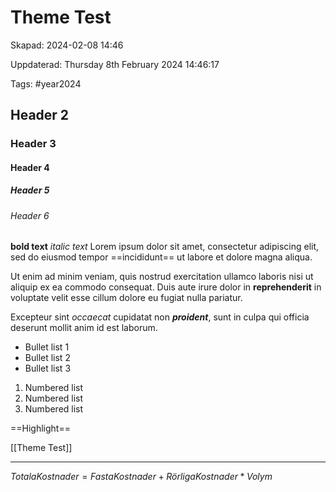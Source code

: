 # Theme Test

Skapad: 2024-02-08 14:46

Uppdaterad: Thursday 8th February 2024 14:46:17

Tags: #year2024

## Header 2

### Header 3

#### Header 4

##### Header 5

###### Header 6

**bold text**
*italic text*
Lorem ipsum dolor sit amet, consectetur adipiscing elit, sed do eiusmod tempor ==incididunt== ut labore et dolore magna aliqua.

Ut enim ad minim veniam, quis nostrud exercitation ullamco laboris nisi ut aliquip ex ea commodo consequat. Duis aute irure dolor in **reprehenderit** in voluptate velit esse cillum dolore eu fugiat nulla pariatur.

Excepteur sint *occaecat* cupidatat non ***proident***, sunt in culpa qui officia deserunt mollit anim id est laborum.

- Bullet list 1
- Bullet list 2
- Bullet list 3

1. Numbered list
2. Numbered list
3. Numbered list

==Highlight==

[[Theme Test]]

---
$Totala Kostnader = Fasta Kostnader + Rörliga Kostnader * Volym$
